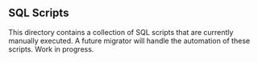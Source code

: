 ## SQL Scripts

This directory contains a collection of SQL scripts that are currently manually executed. A future migrator will handle the automation of these scripts. Work in progress.

